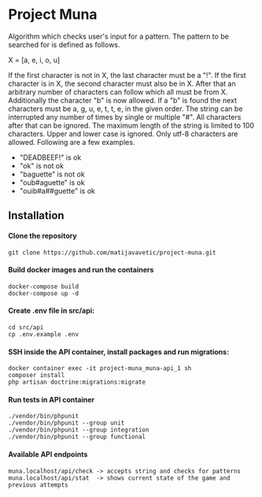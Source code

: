 # Project Muna

Algorithm which checks user's input for a pattern. The pattern to be searched for is defined as follows.

X = [a, e, i, o, u]

If the first character is not in X, the last character must be a "!". If the first character is in X, the second character must also be in X. After that an arbitrary number of characters can follow which all must be from X. Additionally the character "b" is now allowed. If a "b" is found the next characters must be a, g, u, e, t, t, e, in the given order. The string can be interrupted any number of times by single or multiple "#". All characters after that can be ignored. The maximum length of the string is limited to 100 characters. Upper and lower case is ignored. Only utf-8 characters are allowed. Following are a few examples.

- "DEADBEEF!" is ok
- "ok" is not ok
- "baguette" is not ok
- "oub#aguette" is ok
- "ouib#a##guette" is ok


## Installation
#### Clone the repository
```
git clone https://github.com/matijavavetic/project-muna.git
```

#### Build docker images and run the containers
```
docker-compose build
docker-compose up -d
```

#### Create .env file in src/api:
```
cd src/api
cp .env.example .env
```

#### SSH inside the API container, install packages and run migrations:
```
docker container exec -it project-muna_muna-api_1 sh
composer install
php artisan doctrine:migrations:migrate
```
#### Run tests in API container
```
./vendor/bin/phpunit
./vendor/bin/phpunit --group unit
./vendor/bin/phpunit --group integration
./vendor/bin/phpunit --group functional
```
#### Available API endpoints
```
muna.localhost/api/check -> accepts string and checks for patterns
muna.localhost/api/stat  -> shows current state of the game and previous attempts 
```
